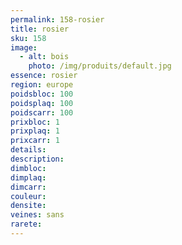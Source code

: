```yaml
---
permalink: 158-rosier
title: rosier
sku: 158
image: 
  - alt: bois
    photo: /img/produits/default.jpg
essence: rosier
region: europe
poidsbloc: 100
poidsplaq: 100
poidscarr: 100
prixbloc: 1
prixplaq: 1
prixcarr: 1
details: 
description: 
dimbloc: 
dimplaq: 
dimcarr: 
couleur: 
densite: 
veines: sans
rarete: 
---
```

